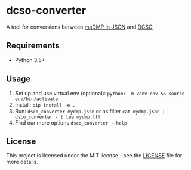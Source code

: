 # dcso-converter

A tool for conversions between [maDMP in JSON](https://github.com/RDA-DMP-Common/RDA-DMP-Common-Standard) and [DCSO](https://github.com/RDA-DMP-Common/RDA-DMP-Common-Standard/tree/master/ontologies)

## Requirements

* Python 3.5+

## Usage

1. Set up and use virtual env (optional): ``python3 -m venv env && source env/bin/activate``
2. Install: ``pip install -e .``
3. Run: ``dsco_converter mydmp.json`` or as filter ``cat mydmp.json | dsco_converter - | tee mydmp.ttl``
4. Find our more options ``dsco_converter --help``

## License

This project is licensed under the MIT license - see the [LICENSE](LICENSE) file for more details.
